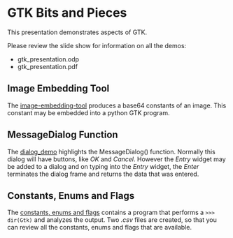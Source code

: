 # GTK Bits and Pieces

This presentation demonstrates aspects of GTK.

Please review the slide show for information on all the demos:

* gtk_presentation.odp
* gtk_presentation.pdf

## Image Embedding Tool

The [image-embedding-tool](https://github.com/HamPUG/meetings/tree/master/2020/2020-07-13/gtk/image-embedding-tool) produces
a base64 constants of an image. This constant may be embedded into a python GTK program.

## MessageDialog Function

The [dialog_demo](https://github.com/HamPUG/meetings/tree/master/2020/2020-07-13/gtk/dialog_demo) highlights the
MessageDialog() function. Normally this dialog will have buttons, like *OK* and *Cancel*. However the *Entry* widget
may be added to a dialog and on typing into the *Entry* widget, the *Enter* terminates the dialog frame and returns
the data that was entered.

## Constants, Enums and Flags

The [constants, enums and flags](https://github.com/HamPUG/meetings/tree/master/2020/2020-07-13/gtk/constants-enums-flags) contains a 
program that performs a `>>> dir(Gtk)` and analyzes the output. Two *.csv* files are created, so that you can review all the constants,
enums and flags that are available.

